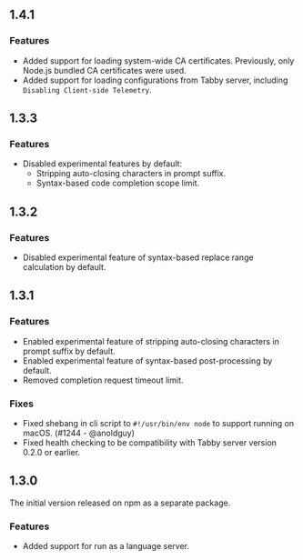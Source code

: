 ## 1.4.1

### Features

- Added support for loading system-wide CA certificates. Previously, only Node.js bundled CA certificates were used.
- Added support for loading configurations from Tabby server, including `Disabling Client-side Telemetry`.

## 1.3.3

### Features

- Disabled experimental features by default:
  - Stripping auto-closing characters in prompt suffix.
  - Syntax-based code completion scope limit.

## 1.3.2

### Features

- Disabled experimental feature of syntax-based replace range calculation by default.

## 1.3.1

### Features

- Enabled experimental feature of stripping auto-closing characters in prompt suffix by default.
- Enabled experimental feature of syntax-based post-processing by default.
- Removed completion request timeout limit.

### Fixes

- Fixed shebang in cli script to `#!/usr/bin/env node` to support running on macOS. (#1244 - @anoldguy)
- Fixed health checking to be compatibility with Tabby server version 0.2.0 or earlier.

## 1.3.0

The initial version released on npm as a separate package.

### Features

- Added support for run as a language server.

